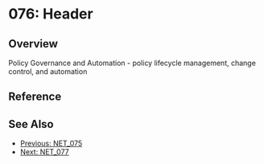 ﻿# 076: Header
## Overview
Policy Governance and Automation - policy lifecycle management, change control, and automation

## Reference


## See Also
- [Previous: NET_075](NET_075.md)
- [Next: NET_077](NET_077.md)
